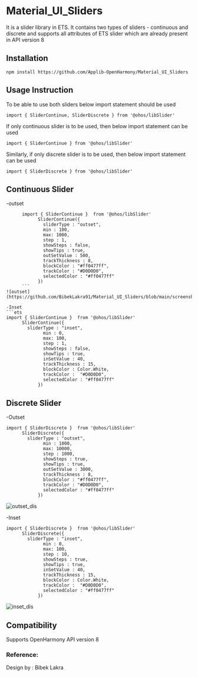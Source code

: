 # Material_UI_Sliders

It is a slider library in ETS. It contains two types of sliders - continuous and discrete and supports all attributes of ETS slider which are already present in API version 8

## Installation

```npm install https://github.com/Applib-OpenHarmony/Material_UI_Sliders```

## Usage Instruction

To be able to use both sliders below import statement should be used
```ets
import { SliderContinue, SliderDiscrete } from '@ohos/libSlider'
```

If only continuous slider is to be used, then below import statement can be used
```ets
import { SliderContinue } from '@ohos/libSlider'
```

Similarly, if only discrete slider is to be used, then below import statement can be used
```ets
import { SliderDiscrete } from '@ohos/libSlider'
```

## Continuous Slider

-outset
```ets
      import { SliderContinue }  from '@ohos/libSlider'
            SliderContinue({
              sliderType : "outset",
              min : 100,
              max: 1000,
              step : 1,
              showSteps : false,
              showTips : true,
              outSetValue : 500,
              trackThickness : 8,
              blockColor : "#ff0477ff",
              trackColor : "#D0D0D0",
              selectedColor : "#ff0477ff"
            })
      ```
![outset](https://github.com/BibekLakra91/Material_UI_Sliders/blob/main/screenshot/outsetSlider.png)

-Inset
```ets
import { SliderContinue }  from '@ohos/libSlider'
      SliderContinue({
        sliderType : "inset",
              min : 0,
              max: 100,
              step : 1,
              showSteps : false,
              showTips : true,
              inSetValue : 40,
              trackThickness : 15,
              blockColor : Color.White,
              trackColor :  "#D0D0D0",
              selectedColor : "#ff0477ff"
            })
```

## Discrete Slider

-Outset
```ets
import { SliderDiscrete }  from '@ohos/libSlider'
      SliderDiscrete({
        sliderType : "outset",
              min : 1000,
              max: 10000,
              step : 1000,
              showSteps : true,
              showTips : true,
              outSetValue : 3000,
              trackThickness : 8,
              blockColor : "#ff0477ff",
              trackColor : "#D0D0D0",
              selectedColor : "#ff0477ff"
            })            
```
![outset_dis](https://github.com/BibekLakra91/Material_UI_Sliders/blob/main/screenshot/outsetSlider_dis.png)
      

-Inset
```ets
import { SliderDiscrete }  from '@ohos/libSlider'
      SliderDiscrete({
        sliderType : "inset",
              min : 0,
              max: 100,
              step : 10,
              showSteps : true,
              showTips : true,
              inSetValue : 40,
              trackThickness : 15,
              blockColor : Color.White,
              trackColor :  "#D0D0D0",
              selectedColor : "#ff0477ff"
            })
```
![inset_dis](https://github.com/BibekLakra91/Material_UI_Sliders/blob/main/screenshot/insetSlider_dis.png)
      

## Compatibility
Supports OpenHarmony API version 8

### Reference:
Design by : Bibek Lakra
